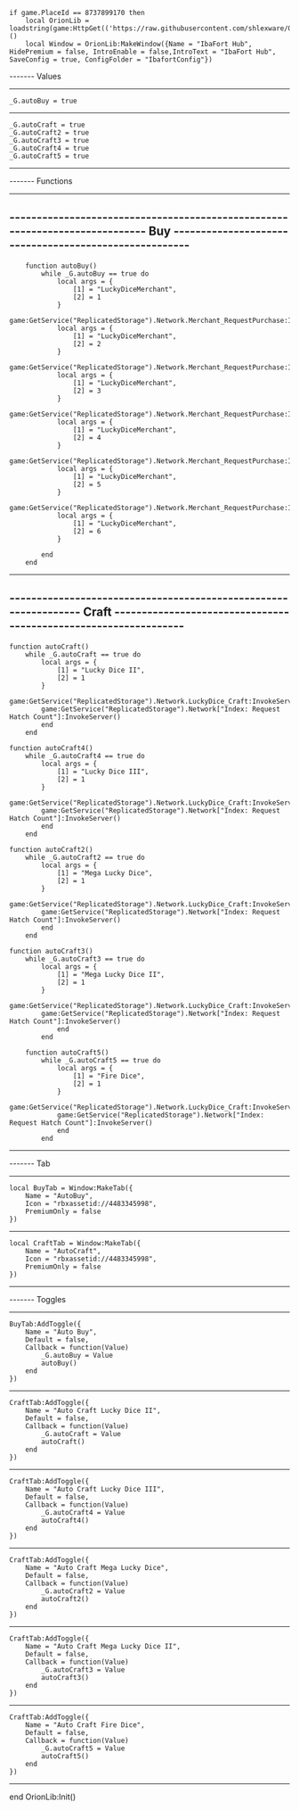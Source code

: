     if game.PlaceId == 8737899170 then
        local OrionLib = loadstring(game:HttpGet(('https://raw.githubusercontent.com/shlexware/Orion/main/source')))()
        local Window = OrionLib:MakeWindow({Name = "IbaFort Hub", HidePremium = false, IntroEnable = false,IntroText = "IbaFort Hub", SaveConfig = true, ConfigFolder = "IbafortConfig"})


------- Values
    

---------------------------------------------------------------------------------------------------------------------------------------
    _G.autoBuy = true
---------------------------------------------------------------------------------------------------------------------------------------
    _G.autoCraft = true
    _G.autoCraft2 = true
    _G.autoCraft3 = true
    _G.autoCraft4 = true
    _G.autoCraft5 = true
---------------------------------------------------------------------------------------------------------------------------------------


 ------- Functions


---------------------------------------------------------------------------------------------------------------------------------------
---------------------------------------------------------------------------- Buy ------------------------------------------------------
---------------------------------------------------------------------------------------------------------------------------------------



        function autoBuy()
            while _G.autoBuy == true do
                local args = {
                    [1] = "LuckyDiceMerchant",
                    [2] = 1
                }
                game:GetService("ReplicatedStorage").Network.Merchant_RequestPurchase:InvokeServer(unpack(args))      
                local args = {
                    [1] = "LuckyDiceMerchant",
                    [2] = 2
                }
                game:GetService("ReplicatedStorage").Network.Merchant_RequestPurchase:InvokeServer(unpack(args))    
                local args = {
                    [1] = "LuckyDiceMerchant",
                    [2] = 3
                }
                game:GetService("ReplicatedStorage").Network.Merchant_RequestPurchase:InvokeServer(unpack(args))    
                local args = {
                    [1] = "LuckyDiceMerchant",
                    [2] = 4
                }
                game:GetService("ReplicatedStorage").Network.Merchant_RequestPurchase:InvokeServer(unpack(args))  
                local args = {
                    [1] = "LuckyDiceMerchant",
                    [2] = 5
                }
                game:GetService("ReplicatedStorage").Network.Merchant_RequestPurchase:InvokeServer(unpack(args))  
                local args = {
                    [1] = "LuckyDiceMerchant",
                    [2] = 6
                }

            end
        end



---------------------------------------------------------------------------------------------------------------------------------------
---------------------------------------------------------------- Craft ----------------------------------------------------------------
---------------------------------------------------------------------------------------------------------------------------------------


    function autoCraft()
        while _G.autoCraft == true do
            local args = {
                [1] = "Lucky Dice II",
                [2] = 1
            }
            game:GetService("ReplicatedStorage").Network.LuckyDice_Craft:InvokeServer(unpack(args))
            game:GetService("ReplicatedStorage").Network["Index: Request Hatch Count"]:InvokeServer()
            end
        end

    function autoCraft4()
        while _G.autoCraft4 == true do
            local args = {
                [1] = "Lucky Dice III",
                [2] = 1
            }
            game:GetService("ReplicatedStorage").Network.LuckyDice_Craft:InvokeServer(unpack(args))
            game:GetService("ReplicatedStorage").Network["Index: Request Hatch Count"]:InvokeServer()
            end
        end

    function autoCraft2()
        while _G.autoCraft2 == true do
            local args = {
                [1] = "Mega Lucky Dice",
                [2] = 1
            }
            game:GetService("ReplicatedStorage").Network.LuckyDice_Craft:InvokeServer(unpack(args))
            game:GetService("ReplicatedStorage").Network["Index: Request Hatch Count"]:InvokeServer()
            end
        end

    function autoCraft3()
        while _G.autoCraft3 == true do
            local args = {
                [1] = "Mega Lucky Dice II",
                [2] = 1
            }
            game:GetService("ReplicatedStorage").Network.LuckyDice_Craft:InvokeServer(unpack(args))
            game:GetService("ReplicatedStorage").Network["Index: Request Hatch Count"]:InvokeServer()
                end
            end

        function autoCraft5()
            while _G.autoCraft5 == true do
                local args = {
                    [1] = "Fire Dice",
                    [2] = 1
                }
                game:GetService("ReplicatedStorage").Network.LuckyDice_Craft:InvokeServer(unpack(args))
                game:GetService("ReplicatedStorage").Network["Index: Request Hatch Count"]:InvokeServer()
                end
            end
---------------------------------------------------------------------------------------------------------------------------------------


------- Tab


---------------------------------------------------------------------------------------------------------------------------------------
    local BuyTab = Window:MakeTab({
        Name = "AutoBuy",
        Icon = "rbxassetid://4483345998",
        PremiumOnly = false
    })
---------------------------------------------------------------------------------------------------------------------------------------
    local CraftTab = Window:MakeTab({
        Name = "AutoCraft",
        Icon = "rbxassetid://4483345998",
        PremiumOnly = false
    })
---------------------------------------------------------------------------------------------------------------------------------------


------- Toggles


---------------------------------------------------------------------------------------------------------------------------------------
    BuyTab:AddToggle({
        Name = "Auto Buy",
        Default = false,
        Callback = function(Value)
            _G.autoBuy = Value
            autoBuy()
        end    
    })
---------------------------------------------------------------------------------------------------------------------------------------
    CraftTab:AddToggle({
        Name = "Auto Craft Lucky Dice II",
        Default = false,
        Callback = function(Value)
            _G.autoCraft = Value
            autoCraft()
        end    
    })
---------------------------------------------------------------------------------------------------------------------------------------
    CraftTab:AddToggle({
        Name = "Auto Craft Lucky Dice III",
        Default = false,
        Callback = function(Value)
            _G.autoCraft4 = Value
            autoCraft4()
        end    
    })
---------------------------------------------------------------------------------------------------------------------------------------
    CraftTab:AddToggle({
        Name = "Auto Craft Mega Lucky Dice",
        Default = false,
        Callback = function(Value)
            _G.autoCraft2 = Value
            autoCraft2()
        end    
    })
---------------------------------------------------------------------------------------------------------------------------------------
    CraftTab:AddToggle({
        Name = "Auto Craft Mega Lucky Dice II",
        Default = false,
        Callback = function(Value)
            _G.autoCraft3 = Value
            autoCraft3()
        end    
    })
---------------------------------------------------------------------------------------------------------------------------------------
    CraftTab:AddToggle({
        Name = "Auto Craft Fire Dice",
        Default = false,
        Callback = function(Value)
            _G.autoCraft5 = Value
            autoCraft5()
        end    
    })
---------------------------------------------------------------------------------------------------------------------------------------











end
OrionLib:Init()
